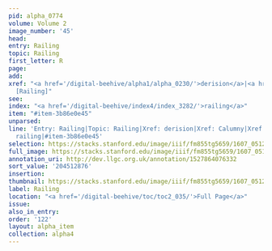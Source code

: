 ```yaml
---
pid: alpha_0774
volume: Volume 2
image_number: '45'
head:
entry: Railing
topic: Railing
first_letter: R
page:
add:
xref: "<a href='/digital-beehive/alpha1/alpha_0230/'>derision</a>|<a href='/digital-beehive/alpha1/alpha_0117/'>Calumny</a>|37
  [Railing]"
see:
index: "<a href='/digital-beehive/index4/index_3282/'>railing</a>"
item: "#item-3b86e0e45"
unparsed:
line: 'Entry: Railing|Topic: Railing|Xref: derision|Xref: Calumny|Xref: 37 [Railing]|Index:
  railing|#item-3b86e0e45'
selection: https://stacks.stanford.edu/image/iiif/fm855tg5659/1607_0512/363,2876,3005,386/full/0/default.jpg
full_image: https://stacks.stanford.edu/image/iiif/fm855tg5659/1607_0512/full/full/0/default.jpg
annotation_uri: http://dev.llgc.org.uk/annotation/1527864076332
sort_value: '204512876'
insertion:
thumbnail: https://stacks.stanford.edu/image/iiif/fm855tg5659/1607_0512/363,2876,600,180/250,/0/default.jpg
label: Railing
location: "<a href='/digital-beehive/toc/toc2_035/'>Full Page</a>"
issue:
also_in_entry:
order: '122'
layout: alpha_item
collection: alpha4
---
```

